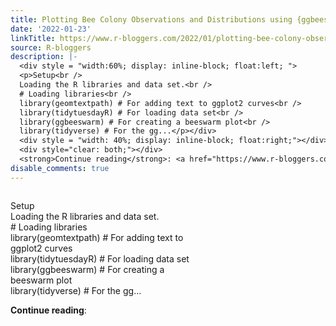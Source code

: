 ```yaml
---
title: Plotting Bee Colony Observations and Distributions using {ggbeeswarm} and {geomtextpath}
date: '2022-01-23'
linkTitle: https://www.r-bloggers.com/2022/01/plotting-bee-colony-observations-and-distributions-using-ggbeeswarm-and-geomtextpath/
source: R-bloggers
description: |-
  <div style = "width:60%; display: inline-block; float:left; ">
  <p>Setup<br />
  Loading the R libraries and data set.<br />
  # Loading libraries<br />
  library(geomtextpath) # For adding text to ggplot2 curves<br />
  library(tidytuesdayR) # For loading data set<br />
  library(ggbeeswarm) # For creating a beeswarm plot<br />
  library(tidyverse) # For the gg...</p></div>
  <div style = "width: 40%; display: inline-block; float:right;"></div>
  <div style="clear: both;"></div>
  <strong>Continue reading</strong>: <a href="https://www.r-bloggers.com/2022/01/plotting-bee-colony-observations-and-distributions-using-ggbe ...
disable_comments: true
---
```

<div style = "width:60%; display: inline-block; float:left; ">
<p>Setup<br />
Loading the R libraries and data set.<br />
# Loading libraries<br />
library(geomtextpath) # For adding text to ggplot2 curves<br />
library(tidytuesdayR) # For loading data set<br />
library(ggbeeswarm) # For creating a beeswarm plot<br />
library(tidyverse) # For the gg...</p></div>
<div style = "width: 40%; display: inline-block; float:right;"></div>
<div style="clear: both;"></div>
<strong>Continue reading</strong>: <a href="https://www.r-bloggers.com/2022/01/plotting-bee-colony-observations-and-distributions-using-ggbe ...